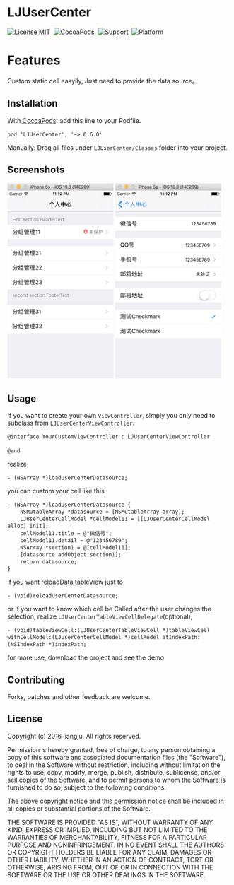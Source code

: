 # LJUserCenter
[![License MIT](https://img.shields.io/badge/license-MIT-green.svg?style=flat)](https://github.com/liuliangju/LJUserCenter/raw/master/LICENSE)&nbsp;
[![CocoaPods](http://img.shields.io/cocoapods/v/LJUserCenter.svg?style=flat)](http://cocoapods.org/?q=LJUserCenter)&nbsp;
[![Support](https://img.shields.io/badge/support-iOS%207%2B%20-blue.svg?style=flat)](https://www.apple.com/nl/ios/)&nbsp;
![Platform](http://cocoapod-badges.herokuapp.com/p/LJUserCenter/badge.png)

Features
==============
Custom static cell easyily, Just need to provide the data source。

## Installation
With[ CocoaPods,](https://cocoapods.org/) add this line to your Podfile.

```
pod 'LJUserCenter', '~> 0.6.0' 
```
Manually:
Drag all files under `LJUserCenter/Classes` folder into your project.

## Screenshots
<img src="https://github.com/liuliangju/LJUserCenter/raw/master/Screenshots/image1.png" width="240"/> <img src="https://github.com/liuliangju/LJUserCenter/raw/master/Screenshots/image2.png" width="240"/>

## Usage

If you want to create your own `ViewController`, simply you only need to subclass from `LJUserCenterViewController`.
```objc
@interface YourCustomViewController : LJUserCenterViewController

@end
```
realize 
```objc
- (NSArray *)loadUserCenterDatasource;
```
you can custom your cell like this
```objc
- (NSArray *)loadUserCenterDatasource {
    NSMutableArray *datasource = [NSMutableArray array];
    LJUserCenterCellModel *cellModel11 = [[LJUserCenterCellModel alloc] init];
    cellModel11.title = @"微信号";
    cellModel11.detail = @"123456789";
    NSArray *section1 = @[cellModel11];
    [datasource addObject:section1];
    return datasource;
}
```
if you want reloadData tableView just to  
``` objc
- (void)reloadUserCenterDatasource;
```
or if you want to know which cell be Called after the user changes the selection, realize `LJUserCenterTableViewCellDelegate`(optional);
```objc
- (void)tableViewCell:(LJUserCenterTableViewCell *)tableViewCell withCellModel:(LJUserCenterCellModel *)cellModel atIndexPath:(NSIndexPath *)indexPath;
```
for more use, download the project and see the demo

## Contributing

Forks, patches and other feedback are welcome.

## License

Copyright (c) 2016 liangju. All rights reserved.

Permission is hereby granted, free of charge, to any person obtaining a copy
of this software and associated documentation files (the "Software"), to deal
in the Software without restriction, including without limitation the rights
to use, copy, modify, merge, publish, distribute, sublicense, and/or sell
copies of the Software, and to permit persons to whom the Software is
furnished to do so, subject to the following conditions:

The above copyright notice and this permission notice shall be included in all
copies or substantial portions of the Software.

THE SOFTWARE IS PROVIDED "AS IS", WITHOUT WARRANTY OF ANY KIND, EXPRESS OR
IMPLIED, INCLUDING BUT NOT LIMITED TO THE WARRANTIES OF MERCHANTABILITY,
FITNESS FOR A PARTICULAR PURPOSE AND NONINFRINGEMENT. IN NO EVENT SHALL THE
AUTHORS OR COPYRIGHT HOLDERS BE LIABLE FOR ANY CLAIM, DAMAGES OR OTHER
LIABILITY, WHETHER IN AN ACTION OF CONTRACT, TORT OR OTHERWISE, ARISING FROM,
OUT OF OR IN CONNECTION WITH THE SOFTWARE OR THE USE OR OTHER DEALINGS IN THE
SOFTWARE.

